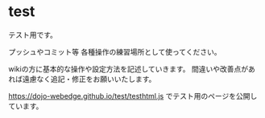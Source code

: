 # test
テスト用です。

プッシュやコミット等
各種操作の練習場所として使ってください。

wikiの方に基本的な操作や設定方法を記述していきます。
間違いや改善点があれば遠慮なく追記・修正をお願いいたします。


https://dojo-webedge.github.io/test/testhtml.js
でテスト用のページを公開しています。
